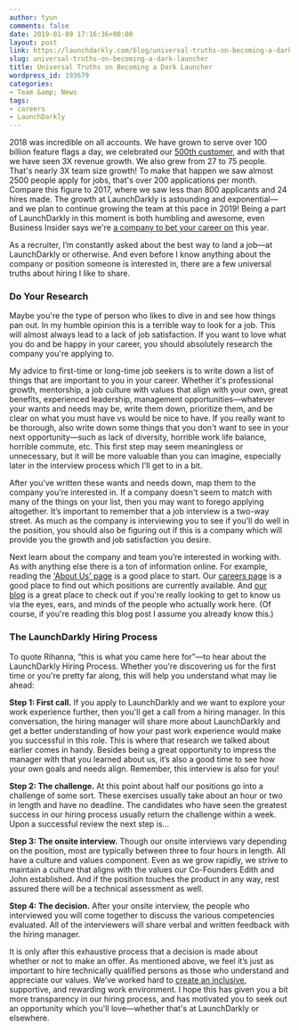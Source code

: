 ```yaml
---
author: tyun
comments: false
date: 2019-01-09 17:16:36+00:00
layout: post
link: https://launchdarkly.com/blog/universal-truths-on-becoming-a-dark-launcher/
slug: universal-truths-on-becoming-a-dark-launcher
title: Universal Truths on Becoming a Dark Launcher
wordpress_id: 193679
categories:
- Team &amp; News
tags:
- careers
- LaunchDarkly
---
```


2018 was incredible on all accounts. We have grown to serve over 100 billion feature flags a day, we celebrated our [500th customer](https://launchdarkly.com/blog/launchdarkly-celebrates-500th-customer-3x-revenue-growth-and-inclusion-in-forbes-2018-rising-stars/), and with that we have seen 3X revenue growth. We also grew from 27 to 75 people. That's nearly 3X team size growth! To make that happen we saw almost 2500 people apply for jobs, that's over 200 applications per month. Compare this figure to 2017, where we saw less than 800 applicants and 24 hires made. The growth at LaunchDarkly is astounding and exponential—and we plan to continue growing the team at this pace in 2019! Being a part of LaunchDarkly in this moment is both humbling and awesome, even Business Insider says we're [a company to bet your career on](https://www.businessinsider.com/44-enterprise-startups-to-bet-your-career-on-in-2019-2018-12) this year.

As a recruiter, I’m constantly asked about the best way to land a job—at LaunchDarkly or otherwise. And even before I know anything about the company or position someone is interested in, there are a few universal truths about hiring I like to share.


### Do Your Research


Maybe you're the type of person who likes to dive in and see how things pan out. In my humble opinion this is a terrible way to look for a job. This will almost always lead to a lack of job satisfaction. If you want to love what you do and be happy in your career, you should absolutely research the company you're applying to.

My advice to first-time or long-time job seekers is to write down a list of things that are important to you in your career. Whether it's professional growth, mentorship, a job culture with values that align with your own, great benefits, experienced leadership, management opportunities—whatever your wants and needs may be, write them down, prioritize them, and be clear on what you must have vs would be nice to have. If you really want to be thorough, also write down some things that you don't want to see in your next opportunity—such as lack of diversity, horrible work life balance, horrible commute, etc. This first step may seem meaningless or unnecessary, but it will be more valuable than you can imagine, especially later in the interview process which I'll get to in a bit.

After you've written these wants and needs down, map them to the company you’re interested in. If a company doesn't seem to match with many of the things on your list, then you may want to forego applying altogether. It’s important to remember that a job interview is a two-way street. As much as the company is interviewing you to see if you'll do well in the position, you should also be figuring out if this is a company which will provide you the growth and job satisfaction you desire.

Next learn about the company and team you’re interested in working with. As with anything else there is a ton of information online. For example, reading the ['About Us' page](https://launchdarkly.com/about-us/) is a good place to start. Our [careers page](https://launchdarkly.com/careers/) is a good place to find out which positions are currently available. And [our blog](https://launchdarkly.com/blog/) is a great place to check out if you're really looking to get to know us via the eyes, ears, and minds of the people who actually work here. (Of course, if you're reading this blog post I assume you already know this.)


### The LaunchDarkly Hiring Process


To quote Rihanna, “this is what you came here for”—to hear about the LaunchDarkly Hiring Process. Whether you're discovering us for the first time or you're pretty far along, this will help you understand what may lie ahead:

**Step 1: First call.** If you apply to LaunchDarkly and we want to explore your work experience further, then you'll get a call from a hiring manager. In this conversation, the hiring manager will share more about LaunchDarkly and get a better understanding of how your past work experience would make you successful in this role. This is where that research we talked about earlier comes in handy. Besides being a great opportunity to impress the manager with that you learned about us, it’s also a good time to see how your own goals and needs align. Remember, this interview is also for you!

**Step 2: The challenge.** At this point about half our positions go into a challenge of some sort. These exercises usually take about an hour or two in length and have no deadline. The candidates who have seen the greatest success in our hiring process usually return the challenge within a week. Upon a successful review the next step is...

**Step 3: The onsite interview.** Though our onsite interviews vary depending on the position, most are typically between three to four hours in length. All have a culture and values component. Even as we grow rapidly, we strive to maintain a culture that aligns with the values our Co-Founders Edith and John established. And if the position touches the product in any way, rest assured there will be a technical assessment as well.

**Step 4: The decision.** After your onsite interview, the people who interviewed you will come together to discuss the various competencies evaluated. All of the interviewers will share verbal and written feedback with the hiring manager.

It is only after this exhaustive process that a decision is made about whether or not to make an offer. As mentioned above, we feel it’s just as important to hire technically qualified persons as those who understand and appreciate our values. We’ve worked hard to [create an inclusive](https://launchdarkly.com/blog/a-commitment-to-diversity-reflections-on-ghc/), supportive, and rewarding work environment. I hope this has given you a bit more transparency in our hiring process, and has motivated you to seek out an opportunity which you'll love—whether that's at LaunchDarkly or elsewhere.

